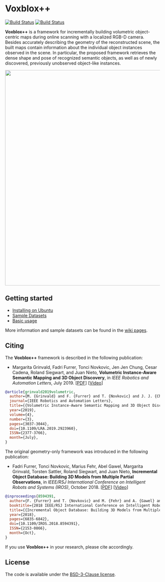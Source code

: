 # Voxblox++

[![Build Status](https://jenkins.asl.ethz.ch/buildStatus/icon?subject=ubuntu%2016.04%20%2B%20ROS%20kinetic&job=voxblox-plusplus-nightly%2Flabel%3Dubuntu-xenial)](https://jenkins.asl.ethz.ch/job/voxblox-plusplus-nightly/label=ubuntu-xenial/)
[![Build Status](https://jenkins.asl.ethz.ch/buildStatus/icon?subject=ubuntu%2018.04%20%2B%20ROS%20melodic&job=voxblox-plusplus-nightly%2Flabel%3Dubuntu-bionic)](https://jenkins.asl.ethz.ch/job/voxblox-plusplus-nightly/label=ubuntu-bionic/)

**Voxblox++** is a framework for incrementally building volumetric object-centric maps during online scanning with a localized RGB-D camera. Besides accurately describing the geometry of the reconstructed scene, the built maps contain information about the individual object instances observed in the scene. In particular, the proposed framework retrieves the dense shape and pose of recognized semantic objects, as well as of newly discovered, previously unobserved object-like instances.

<p align="center">
  <img src="https://github.com/ethz-asl/voxblox-plusplus/wiki/images/office_floor_map.png" width=700>
</p>


## Getting started
- [Installing on Ubuntu](https://github.com/ethz-asl/voxblox_gsm/wiki/Installation-on-Ubuntu)
- [Sample Datasets](https://github.com/ethz-asl/voxblox-plusplus/wiki/Sample-Datasets)
- [Basic usage](https://github.com/ethz-asl/voxblox-plusplus/wiki/Basic-usage)

More information and sample datasets can be found in the [wiki pages](https://github.com/ethz-asl/voxblox-plusplus/wiki).

## Citing
The **Voxblox++** framework is described in the following publication:

- Margarita Grinvald, Fadri Furrer, Tonci Novkovic, Jen Jen Chung, Cesar Cadena, Roland Siegwart, and Juan Nieto, **Volumetric Instance-Aware Semantic Mapping and 3D Object Discovery**, in _IEEE Robotics and Automation Letters_, July 2019. [[PDF](https://arxiv.org/abs/1903.00268)] [[Video](https://www.youtube.com/watch?v=Jvl42VJmYxg)]


```bibtex
@article{grinvald2019volumetric,
  author={M. {Grinvald} and F. {Furrer} and T. {Novkovic} and J. J. {Chung} and C. {Cadena} and R. {Siegwart} and J. {Nieto}},
  journal={IEEE Robotics and Automation Letters},
  title={{Volumetric Instance-Aware Semantic Mapping and 3D Object Discovery}},
  year={2019},
  volume={4},
  number={3},
  pages={3037-3044},
  doi={10.1109/LRA.2019.2923960},
  ISSN={2377-3766},
  month={July},
}
```

The original geometry-only framework was introduced in the following publication:

- Fadri Furrer, Tonci Novkovic, Marius Fehr, Abel Gawel, Margarita Grinvald, Torsten Sattler, Roland Siegwart, and Juan Nieto, **Incremental Object Database: Building 3D Models from Multiple Partial Observations**, in _IEEE/RSJ International Conference on Intelligent Robots and Systems (IROS)_, October 2018. [[PDF](https://ieeexplore.ieee.org/stamp/stamp.jsp?tp=&arnumber=8594391)] [[Video](https://www.youtube.com/watch?v=9_xg92qqw70)]

```bibtex
@inproceedings{8594391,
  author={F. {Furrer} and T. {Novkovic} and M. {Fehr} and A. {Gawel} and M. {Grinvald} and T. {Sattler} and R. {Siegwart} and J. {Nieto}},
  booktitle={2018 IEEE/RSJ International Conference on Intelligent Robots and Systems (IROS)},
  title={{Incremental Object Database: Building 3D Models from Multiple Partial Observations}},
  year={2018},
  pages={6835-6842},
  doi={10.1109/IROS.2018.8594391},
  ISSN={2153-0866},
  month={Oct},
}
```

If you use **Voxblox++** in your research, please cite accordingly.

## License
The code is available under the [BSD-3-Clause license](https://github.com/ethz-asl/voxblox-plusplus/blob/master/LICENSE).
